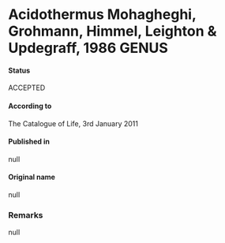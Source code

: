 # Acidothermus Mohagheghi, Grohmann, Himmel, Leighton & Updegraff, 1986 GENUS

#### Status
ACCEPTED

#### According to
The Catalogue of Life, 3rd January 2011

#### Published in
null

#### Original name
null

### Remarks
null